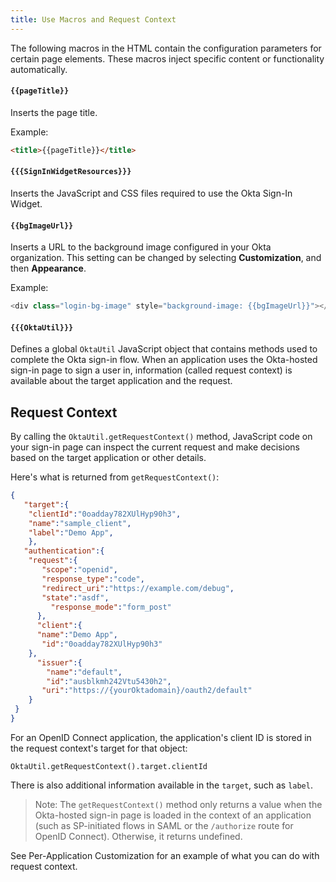 ```yaml
---
title: Use Macros and Request Context
---
```

The following macros in the HTML contain the configuration parameters for certain page elements. These macros inject specific content or functionality automatically.

#### <span v-pre>`{{pageTitle}}`</span>
Inserts the page title.

Example:
   ```html
   <title>{{pageTitle}}</title>
   ```

#### <span v-pre>`{{{SignInWidgetResources}}}`</span>
Inserts the JavaScript and CSS files required to use the Okta Sign-In Widget.

#### <span v-pre>`{{bgImageUrl}}`</span>
Inserts a URL to the background image configured in your Okta organization. This setting can be changed by selecting **Customization**, and then **Appearance**.

Example:
   ```javascript
   <div class="login-bg-image" style="background-image: {{bgImageUrl}}"></div>
   ```

####  <span v-pre>`{{{OktaUtil}}}`</span>
Defines a global `OktaUtil` JavaScript object that contains methods used to complete the Okta sign-in flow. When an application uses the Okta-hosted sign-in page to sign a user in, information (called request context) is available about the target application and the request.

## Request Context

By calling the `OktaUtil.getRequestContext()` method, JavaScript code on your sign-in page can inspect the current request and make decisions based on the target application or other details.

Here's what is returned from `getRequestContext()`:

   ```json
   {
      "target":{
       "clientId":"0oadday782XUlHyp90h3",
       "name":"sample_client",
       "label":"Demo App",
       },
      "authentication":{
       "request":{
          "scope":"openid",
          "response_type":"code",
          "redirect_uri":"https://example.com/debug",
          "state":"asdf",
            "response_mode":"form_post"
         },
         "client":{
         "name":"Demo App",
          "id":"0oadday782XUlHyp90h3"
       },
         "issuer":{
           "name":"default",
           "id":"ausblkmh242Vtu5430h2",
          "uri":"https://{yourOktadomain}/oauth2/default"
       }
    }
   }
   ```

For an OpenID Connect application, the application's client ID is stored in the request context's target for that object:

```
OktaUtil.getRequestContext().target.clientId
```

There is also additional information available in the `target`, such as `label`.

> Note: The `getRequestContext()` method only returns a value when the Okta-hosted sign-in page is loaded in the context of an application (such as SP-initiated flows in SAML or the `/authorize` route for OpenID Connect). Otherwise, it returns undefined.

See <GuideLink link="../customization-examples/#per-application-customization">Per-Application Customization</GuideLink> for an example of what you can do with request context.

<NextSectionLink/>
